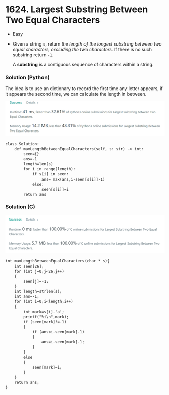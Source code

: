 # 1624. Largest Substring Between Two Equal Characters

* Easy
*   Given a string `s`, return _the length of the longest substring between two equal characters, excluding the two characters._ If there is no such substring return `-1`.

    A **substring** is a contiguous sequence of characters within a string.

### Solution (Python)

The idea is to use an dictionary to record the first time any letter appears, if it appears the second time, we can calculate the length in between.&#x20;

![](<../.gitbook/assets/image (5) (1) (1) (1) (1).png>)

```
class Solution:
    def maxLengthBetweenEqualCharacters(self, s: str) -> int:
        seen={}
        ans=-1
        length=len(s)
        for i in range(length):
            if s[i] in seen:
                ans= max(ans,i-seen[s[i]]-1)
            else:
                seen[s[i]]=i
        return ans
```



### Solution (C)

![](<../.gitbook/assets/image (10) (1) (1) (1) (1).png>)

```
int maxLengthBetweenEqualCharacters(char * s){
    int seen[26];
    for (int j=0;j<26;j++)
    {
        seen[j]=-1;
    }
    int length=strlen(s);
    int ans=-1;
    for (int i=0;i<length;i++)
    {
        int mark=s[i]-'a';
        printf("%i\n",mark);
        if (seen[mark]!=-1)
        {
            if (ans<i-seen[mark]-1)
            {
                ans=i-seen[mark]-1;
            }
        }
        else
        {
            seen[mark]=i;
        }
    }
    return ans;
}
```
